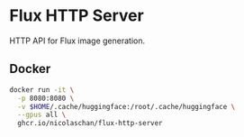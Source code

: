 # Flux HTTP Server

HTTP API for Flux image generation.

## Docker

```bash
docker run -it \
  -p 8080:8080 \
  -v $HOME/.cache/huggingface:/root/.cache/huggingface \
  --gpus all \
  ghcr.io/nicolaschan/flux-http-server
```

